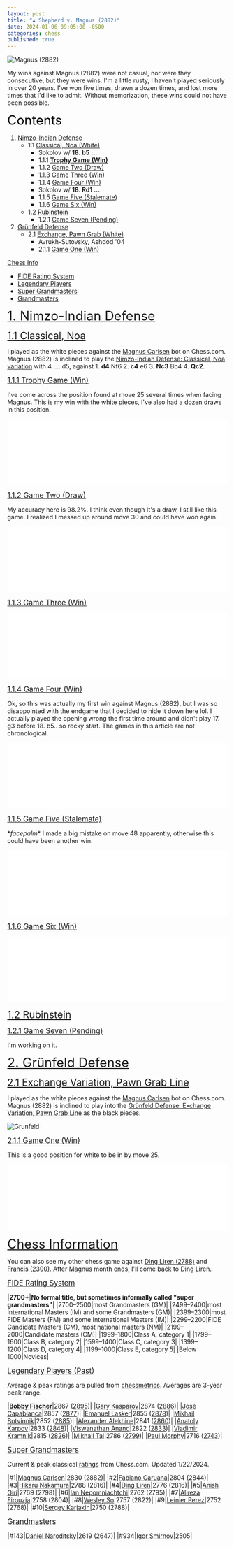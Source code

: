```yaml
---
layout: post
title: "♟️ Shepherd v. Magnus (2882)"
date: 2024-01-06 09:05:00 -0500
categories: chess
published: true
---
```


![Magnus (2882)](/assets/images/chess/magnus2882a.png)

My wins against Magnus (2882) were not casual, nor were they consecutive, but they were wins. I'm a little rusty, I haven't played seriously in over 20 years. I've won five times, drawn a dozen times, and lost more times that I'd like to admit. Without memorization, these wins could not have been possible.

<a name="contents" style="font-size:2.1em;color:black;">Contents</a>

1. <a href="#nimzo">Nimzo-Indian Defense</a>
    - 1.1 <a href="#classical">Classical, Noa (White)</a>
        - Sokolov w/ **18\. b5 ...**
        - 1.1.1 <a href="#one">**Trophy Game (Win)**</a>
        - 1.1.2 <a href="#two">Game Two (Draw)</a>
        - 1.1.3 <a href="#three">Game Three (Win)</a>
        - 1.1.4 <a href="#four">Game Four (Win)</a>
        - Sokolov w/ **18\. Rd1 ...**
        - 1.1.5 <a href="#five">Game Five (Stalemate)</a>
        - 1.1.6 <a href="#six">Game Six (Win)</a>
    - 1.2 <a href="#rubinstein">Rubinstein</a>
        - 1.2.1 <a href="#seven">Game Seven (Pending)</a>
2. <a href="#grunfeld">Grünfeld Defense</a>
    - 2.1 <a href="#exchange">Exchange, Pawn Grab (White)</a>
        - Avrukh-Sutovsky, Ashdod '04
        - 2.1.1 <a href="#two-one">Game One (Win)</a>

<a href="#stats">Chess Info</a>

- <a href="#fide">FIDE Rating System</a>
- <a href="#legend">Legendary Players</a>
- <a href="#super">Super Grandmasters</a>
- <a href="#grand">Grandmasters</a>

<!-- <sup style="font-size:">\*Is it just me, or is Soccer Magnus (1500) harder than Magnus (2882)? ¯\_(ツ)_/¯</sup> -->

<!-- # The Opening -->

<!-- <iframe id="11387467" allowtransparency="true" frameborder="0" style="width:100%;border:none;" src="//www.chess.com/emboard?id=11387467"></iframe><script>window.addEventListener("message",e=>{e['data']&&"11387467"===e['data']['id']&&document.getElementById(`${e['data']['id']}`)&&(document.getElementById(`${e['data']['id']}`).style.height=`${e['data']['frameHeight']+30}px`)});</script> -->

<!-- <iframe id="11387489" allowtransparency="true" frameborder="0" style="width:100%;border:none;" src="//www.chess.com/emboard?id=11387489"></iframe><script>window.addEventListener("message",e=>{e['data']&&"11387489"===e['data']['id']&&document.getElementById(`${e['data']['id']}`)&&(document.getElementById(`${e['data']['id']}`).style.height=`${e['data']['frameHeight']+30}px`)});</script> -->

<!-- # Middle Game -->

<!-- # Endgame -->

<!-- # The Full Game -->

<a name="nimzo" href="#contents" style="font-size:2.1em;">1. Nimzo-Indian Defense</a>

<a name="classical" href="#contents" style="font-size:1.6em;">1.1 Classical, Noa</a>

I played as the white pieces against the [Magnus Carlsen](https://www.chess.com/players/magnus-carlsen) bot on Chess.com. Magnus (2882) is inclined to play the [Nimzo-Indian Defense: Classical, Noa variation](https://www.chess.com/openings/Nimzo-Indian-Defense-Classical-Noa-Variation) with 4. ... d5, against 1. **d4** Nf6 2. **c4** e6 3. **Nc3** Bb4 4. **Qc2**. 

<!-- The first seventeen moves are book moves I memorized as a part of my opening repertoire. (See MCO 15ed, line 8 (g). pp. 543-44). This has been my most successful line against Magnus (2882) thus far. -->

<a name="one" href="#contents" style="font-size:1.2em;">1.1.1 Trophy Game (Win)</a>

I've come across the position found at move 25 several times when facing Magnus. This is my win with the white pieces, I've also had a dozen draws in this position.

<!-- 1 Win, 3 Draws, 3 Botched at position 25. -->

<!-- In this second game, even though I've promoted to a queen, I feel as though I am at a disadvantage. Magnus (2882) has 4 main pieces but I only have a Queen and a Knight. I can either check the king on g7 with Qe5+, or take on a7 with Qxa7. There's also Ne6+ fxe6 Qxa7+ Kg8 Qxa3.  -->

<!-- <iframe id="11392407" allowtransparency="true" frameborder="0" style="width:100%;border:none;" src="//www.chess.com/emboard?id=11392407"></iframe><script>window.addEventListener("message",e=>{e['data']&&"11392407"===e['data']['id']&&document.getElementById(`${e['data']['id']}`)&&(document.getElementById(`${e['data']['id']}`).style.height=`${e['data']['frameHeight']+30}px`)});</script> -->

<iframe id="11393317" allowtransparency="true" frameborder="0" style="width:100%;border:none;" src="//www.chess.com/emboard?id=11393317"></iframe><script>window.addEventListener("message",e=>{e['data']&&"11393317"===e['data']['id']&&document.getElementById(`${e['data']['id']}`)&&(document.getElementById(`${e['data']['id']}`).style.height=`${e['data']['frameHeight']+30}px`)});</script>

<!-- Apparently analysis showed that I threw away a superior position as **I managed to take my winning advantage and run it into a train** by making a really terrible move later on in the game. This position was one of my favorites and I've only reached it twice with Magnus (2882), and both times I managed to waste this really good position. -->

<!-- If I come across this position again and manage to win, I'll update this section. -->

<!-- > Possible continuation: +5.35 26. Qe5+ Kg8 27. Qb8+ Kg7 28. Ne6+ fxe6 29. Qxa7+ Kg8 30. Qa8+ Kf7 31. Qxa3 Rb1 32. Qa7+ Kf6 33. Qd4+ Kf7 34. b6 Nf2 35. Qxf2 d4 36. Qxd4 Rxb6 37. Qd7+ Kg8 38. Qd8+ Kf7 39. Qc7+ Kg8 40. Qe5 h5 41. Ke3 Rb7 42. Kf2 Kh7 43. h3 Rf7 44. g4 Re7 45. e3 hxg4 &mdash; Stockfish 16, Standard (~5 sec, 3430 Rating, depth=40). -->

<!-- (+0.07 Rc5, depth=43) below -->

<!-- ## II. Valuable Learning Experiences -->

<!-- # First Win During Study -->

<!-- I played as the white pieces against the [Magnus Carlsen](https://www.chess.com/players/magnus-carlsen) bot on Chess.com. Magnus (2882) is inclined to play the [Nimzo-Indian Classical, Noa variation](https://www.chess.com/openings/Nimzo-Indian-Defense-Classical-Noa-Variation) with 4. ... d5, against 1. **d4** Nf6 2. **c4** e6 3. **Nc3** Bb4 4. **Qc2**. **This win was unbelievably difficult**.  -->

<!-- <iframe id="11387487" allowtransparency="true" frameborder="0" style="width:100%;border:none;" src="//www.chess.com/emboard?id=11387487"></iframe><script>window.addEventListener("message",e=>{e['data']&&"11387487"===e['data']['id']&&document.getElementById(`${e['data']['id']}`)&&(document.getElementById(`${e['data']['id']}`).style.height=`${e['data']['frameHeight']+30}px`)});</script> -->

<!-- The first sixteen moves are book moves I memorized as a part of my opening repertoire. (See MCO 15ed, line 8 (g). pp. 543-44). Moves 19-33 are my own extended study for that specific line, which I may describe at a later date in this article. After that it was purely intuition and running around like a headless chicken. I'm a little disappointed after move 40 (96.3%); even though I took the victory, I consider my endgame to be a bit subpar. I think if this were against a human, black would have resigned around move 40 or earlier.  -->

<!-- (I. Sokolov) -->

<!-- # First Draw -->

<!-- This game is **dead even** by move 32. Unlike the first two games where I had an advantage, I simply do not have an advantage here. This is going to be a long game. Ended up as a draw \*facepalm\*. -->

<!-- <iframe id="11392817" allowtransparency="true" frameborder="0" style="width:100%;border:none;" src="//www.chess.com/emboard?id=11392817"></iframe><script>window.addEventListener("message",e=>{e['data']&&"11392817"===e['data']['id']&&document.getElementById(`${e['data']['id']}`)&&(document.getElementById(`${e['data']['id']}`).style.height=`${e['data']['frameHeight']+30}px`)});</script> -->

<!-- <iframe id="11393091" allowtransparency="true" frameborder="0" style="width:100%;border:none;" src="//www.chess.com/emboard?id=11393091"></iframe><script>window.addEventListener("message",e=>{e['data']&&"11393091"===e['data']['id']&&document.getElementById(`${e['data']['id']}`)&&(document.getElementById(`${e['data']['id']}`).style.height=`${e['data']['frameHeight']+30}px`)});</script> -->

<!-- ## Conclusion -->

<!-- ![Magnus (2882)](/assets/images/chess/magnus2882b.png)

I find it odd that in my game against Francis (2300), where I used the the [Chigorin defense](https://sevenshepherd.github.io/chess-games/) with a 92.8 accuracy, that I have a higher Elo than when I beat Magnus (2882) with a 95.0 accuracy. This suggests either the analysis is unreliable, or that we both suppressed each other and prevented each other from playing like we normally do. It could also have something to do with my new account and elo. You'd think that if you beat a 2882, you'd have a 2882+ score. -->

<!-- I'm assuming -->

<!-- I've beaten this bot more than once, found myself in a draw a few times, and lost plenty.  -->

<a name="two" href="#contents" style="font-size:1.2em;">1.1.2 Game Two (Draw)</a>

My accuracy here is 98.2%. I think even though It's a draw, I still like this game. I realized I messed up around move 30 and could have won again.

<iframe id="11404741" allowtransparency="true" frameborder="0" style="width:100%;border:none;" src="//www.chess.com/emboard?id=11404741"></iframe><script>window.addEventListener("message",e=>{e['data']&&"11404741"===e['data']['id']&&document.getElementById(`${e['data']['id']}`)&&(document.getElementById(`${e['data']['id']}`).style.height=`${e['data']['frameHeight']+30}px`)});</script>

<a name="three" href="#contents" style="font-size:1.2em;">1.1.3 Game Three (Win)</a>

<iframe id="11418009" allowtransparency="true" frameborder="0" style="width:100%;border:none;" src="//www.chess.com/emboard?id=11418009"></iframe><script>window.addEventListener("message",e=>{e['data']&&"11418009"===e['data']['id']&&document.getElementById(`${e['data']['id']}`)&&(document.getElementById(`${e['data']['id']}`).style.height=`${e['data']['frameHeight']+30}px`)});</script>

<a name="four" href="#contents" style="font-size:1.2em;">1.1.4 Game Four (Win)</a>

Ok, so this was actually my first win against Magnus (2882), but I was so disappointed with the endgame that I decided to hide it down here lol. I actually played the opening wrong the first time around and didn't play 17. g3 before 18. b5.. so rocky start. The games in this article are not chronological.

<iframe id="11387487" allowtransparency="true" frameborder="0" style="width:100%;border:none;" src="//www.chess.com/emboard?id=11387487"></iframe><script>window.addEventListener("message",e=>{e['data']&&"11387487"===e['data']['id']&&document.getElementById(`${e['data']['id']}`)&&(document.getElementById(`${e['data']['id']}`).style.height=`${e['data']['frameHeight']+30}px`)});</script>

<a name="five" href="#contents" style="font-size:1.2em;">1.1.5 Game Five (Stalemate)</a>

\**facepalm*\* I made a big mistake on move 48 apparently, otherwise this could have been another win.

<iframe id="11411275" allowtransparency="true" frameborder="0" style="width:100%;border:none;" src="//www.chess.com/emboard?id=11411275"></iframe><script>window.addEventListener("message",e=>{e['data']&&"11411275"===e['data']['id']&&document.getElementById(`${e['data']['id']}`)&&(document.getElementById(`${e['data']['id']}`).style.height=`${e['data']['frameHeight']+30}px`)});</script>

<a name="six" href="#contents" style="font-size:1.2em;">1.1.6 Game Six (Win)</a>

<iframe id="11411921" allowtransparency="true" frameborder="0" style="width:100%;border:none;" src="//www.chess.com/emboard?id=11411921"></iframe><script>window.addEventListener("message",e=>{e['data']&&"11411921"===e['data']['id']&&document.getElementById(`${e['data']['id']}`)&&(document.getElementById(`${e['data']['id']}`).style.height=`${e['data']['frameHeight']+30}px`)});</script>

<a name="rubinstein" href="#contents" style="font-size:1.6em;">1.2 Rubinstein</a>

<a name="seven" href="#contents" style="font-size:1.2em;">1.2.1 Game Seven (Pending)</a>

I'm working on it.

<a name="grunfeld" href="#contents" style="font-size:2.1em;">2. Grünfeld Defense</a>

<a name="exchange" href="#contents" style="font-size:1.6em;">2.1 Exchange Variation, Pawn Grab Line</a>

I played as the white pieces against the [Magnus Carlsen](https://www.chess.com/players/magnus-carlsen) bot on Chess.com. Magnus (2882) is inclined to play into the [Grünfeld Defense: Exchange Variation, Pawn Grab Line](https://www.chess.com/openings/Grunfeld-Defense-Exchange-Modern-Exchange-Pawn-Grab-Line) as the black pieces.

<!-- Grünfeld Defense: Exchange, Modern Exchange, Pawn Grab Line -->

![Grunfeld](/assets/images/chess/GrunfeldMag.png)

<a name="two-one" href="#contents" style="font-size:1.2em;">2.1.1 Game One (Win)</a>

This is a good position for white to be in by move 25.

<!-- Surprisingly, everything up to move 22, even up to 33, is reproducible and mostly predictable.  -->

<iframe id="11428051" allowtransparency="true" frameborder="0" style="width:100%;border:none;" src="//www.chess.com/emboard?id=11428051"></iframe><script>window.addEventListener("message",e=>{e['data']&&"11428051"===e['data']['id']&&document.getElementById(`${e['data']['id']}`)&&(document.getElementById(`${e['data']['id']}`).style.height=`${e['data']['frameHeight']+30}px`)});</script>


<!--  -->

<!-- Before december of '23 I hadn't played chess in over two decades, and I recognize that my endgame skill is in need of serious work. If I win again, I'll embed the game below. Hopefully, I can win a more elegant game. -->

 <!-- I was able to spend time with this opening because of this.  -->



<!-- [Event "Vs. Computer"]
[Site "http://Chess.com"]
[Date "2024-01-07"]
[White "TheEsperantist"]
[Black "Magnus"]
[Result "1-0"]
[BlackElo "2882"]
[TimeControl "-"]
[Termination "TheEsperantist won by checkmate"]
1. d4 Nf6 2. c4 e6 3. Nc3 Bb4 4. Qc2 d5 5. a3 Bxc3+ 6. Qxc3 Ne4 7. Qc2 c5 8.
dxc5 Nc6 9. cxd5 exd5 10. Nf3 Bf5 11. b4 Ng3 12. Qb2 Nxh1 13. Qxg7 Rf8 14. Bh6
Qe7 15. Qxf8+ Qxf8 16. Bxf8 Kxf8 17. b5 Ne7 18. g3 Rc8 19. Rc1 a6 20. Nd4 Ra8
21. Nxf5 Nxf5 22. c6 Nd6 23. b6 Ke7 24. Bg2 bxc6 25. Rxc6 Ne4 26. Bxh1 Rb8 27.
Bxe4 dxe4 28. a4 a5 29. h4 Kd7 30. Rc7+ Kd8 31. Rxf7 Rxb6 32. Rxh7 Rb4 33. Ra7
Rxa4 34. h5 Ra1+ 35. Kd2 Rh1 36. g4 Rh4 37. f3 exf3 38. exf3 Ke8 39. Ke3 Rh1 40.
Rxa5 Kf7 41. Ra6 Kg7 42. Ke4 Re1+ 43. Kf5 Re8 44. f4 Rf8+ 45. Kg5 Rf7 46. f5 Rc7
47. Kh4 Rc4 48. Kg5 Rc7 49. f6+ Kh7 50. Kh4 Rf7 51. g5 Rc7 52. g6+ Kh6 53. f7
Rc4+ 54. Kg3 Rc3+ 55. Kf4 Rc8 56. Rc6 Rh8 57. Kg4 Rb8 58. Re6 Kg7 59. Kg5 Rb5+
60. Kg4 Rb8 61. Re8 Rb4+ 62. Kg5 Rb5+ 63. Kg4 Rb4+ 64. Kf5 Rb5+ 65. Re5 Rb8 66.
Re8 Rb5+ 67. Re5 Rb8 68. h6+ Kxh6 69. Re8 Rb5+ 70. Kf6 Kh5 71. f8=Q Rb6+ 72. Kf7
Rb7+ 73. Re7 Rb5 74. g7 Rf5+ 75. Ke8 Rb5 76. g8=Q Rb8+ 77. Kf7 Rb6 78. Re6 Rb7+
79. Kf6 Rb5 80. Qg6+ Kh4 81. Qfh6+ Rh5 82. Qhxh5# 1-0 -->

<a name="stats" href="#contents" style="font-size:2.1em;">Chess Information</a>

You can also see my other chess game against [Ding Liren (2788)](https://sevenshepherd.github.io/chess-games-liren/) and [Francis (2300)](https://sevenshepherd.github.io/chess-games/). After Magnus month ends, I'll come back to Ding Liren.

<a name="fide" href="#contents" style="font-size:1.2em;">FIDE Rating System</a>

|**2700+**|**No formal title, but sometimes informally called "super grandmasters"**|
|2700–2500|most Grandmasters (GM)|
|2499–2400|most International Masters (IM) and some Grandmasters (GM)|
|2399–2300|most FIDE Masters (FM) and some International Masters (IM)|
|2299–2200|FIDE Candidate Masters (CM), most national masters (NM)|
|2199–2000|Candidate masters (CM)|
|1999–1800|Class A, category 1|
|1799–1600|Class B, category 2|
|1599–1400|Class C, category 3|
|1399–1200|Class D, category 4|
|1199–1000|Class E, category 5|
|Below 1000|Novices|


<a name="legend" href="#contents" style="font-size:1.2em;">Legendary Players (Past)</a>

Average & peak ratings are pulled from [chessmetrics](http://chessmetrics.com/cm/CM2/PeakList.asp). Averages are 3-year peak range.

|[**Bobby Fischer**](https://www.chess.com/players/bobby-fischer)|2867 ([2895](http://chessmetrics.com/cm/CM2/PlayerProfile.asp?Params=199510SSSSS3S038178000000111000000000000010100))|
|[Gary Kasparov](https://www.chess.com/players/garry-kasparov)|2874 ([2886](http://chessmetrics.com/cm/CM2/PlayerProfile.asp?Params=199510SSSSS3S062926000000111000000000000010100))|
|[José Capablanca](https://www.chess.com/players/jose-raul-capablanca)|2857 ([2877](http://chessmetrics.com/cm/CM2/PlayerProfile.asp?Params=199510SSSSS3S019593000000111000000000000010100))|
|[Emanuel Lasker](https://www.chess.com/players/emanuel-lasker)|2855 ([2878](http://chessmetrics.com/cm/CM2/PlayerProfile.asp?Params=199510SSSSS3S073076000000111000000000000010100))|
|[Mikhail Botvinnik](https://www.chess.com/players/mikhail-botvinnik)|2852 ([2885](http://chessmetrics.com/cm/CM2/PlayerProfile.asp?Params=199510SSSSS3S015154000000111000000000000010100))|
|[Alexander Alekhine](https://www.chess.com/players/alexander-alekhine)|2841 ([2860](http://chessmetrics.com/cm/CM2/PlayerProfile.asp?Params=199510SSSSS3S002138000000111000000000000010100))|
|[Anatoly Karpov](https://www.chess.com/players/anatoly-karpov)|2833 ([2848](http://chessmetrics.com/cm/CM2/PlayerProfile.asp?Params=199510SSSSS3S062745000000111000000000000010100))|
|[Viswanathan Anand](https://www.chess.com/players/viswanathan-anand)|2822 ([2833](http://chessmetrics.com/cm/CM2/PlayerProfile.asp?Params=199510SSSSS3S003424000000111000000000000010100))|
|[Vladimir Kramnik](https://www.chess.com/players/vladimir-kramnik)|2815 ([2826](http://chessmetrics.com/cm/CM2/PlayerProfile.asp?Params=199510SSSSS3S068986000000111000000000000010100))|
|[Mikhail Tal](https://www.chess.com/players/mikhail-tal)|2786 ([2799](http://chessmetrics.com/cm/CM2/PlayerProfile.asp?Params=199510SSSSS3S129382000000111000000000000010100))|
|[Paul Morphy](https://www.chess.com/players/paul-morphy)|2716 ([2743](http://chessmetrics.com/cm/CM2/PlayerProfile.asp?Params=199510SSSSS3S088959000000111000000000000010100))|

<!-- [](https://en.wikipedia.org/wiki/Paul_Morphy) -->

<a name="super" href="#contents" style="font-size:1.2em;">Super Grandmasters</a>

Current & peak classical [ratings](https://www.chess.com/ratings) from Chess.com. Updated 1/22/2024.

|#1|[Magnus Carlsen](https://www.chess.com/players/magnus-carlsen)|2830 (2882)|
|#2|[Fabiano Caruana](https://www.chess.com/players/fabiano-caruana)|2804 (2844)|
|#3|[Hikaru Nakamura](https://www.chess.com/players/Hikaru-Nakamura)|2788 (2816)|
|#4|[Ding Liren](https://www.chess.com/players/ding-liren)|2776 (2816)|
|#5|[Anish Giri](https://www.chess.com/players/anish-giri)|2769 (2798)|
|#6|[Ian Nepomniachtchi](https://www.chess.com/players/ian-nepomniachtchi)|2762 (2795)|
|#7|[Alireza Firouzja](https://www.chess.com/players/alireza-firouzja)|2758 (2804)|
|#8|[Wesley So](https://www.chess.com/players/wesley-so)|2757 (2822)|
|#9|[Leinier Perez](https://www.chess.com/players/leinier-dominguez-perez)|2752 (2768)|
|#10|[Sergey Karjakin](https://www.chess.com/players/sergey-karjakin)|2750 (2788)|


<!-- |#1|[Magnus Carlsen](https://www.chess.com/players/magnus-carlsen)|[YouTube](https://www.youtube.com/@themagnuscarlsen)|2830|
|#2|[Fabiano Caruana](https://www.chess.com/players/fabiano-caruana)|N/A|2804|
|#3|[Hikaru Nakamura](https://www.chess.com/players/Hikaru-Nakamura)|[YouTube](https://www.youtube.com/@GMHikaru)|2788|
|#4|[Ding Liren](https://www.chess.com/players/ding-liren)|N/A|2780|
|#5|[Ian Nepomniachtchi](https://www.chess.com/players/ian-nepomniachtchi)|N/A|2788|
|#6|[Wesley So](https://www.chess.com/players/wesley-so)|N/A|2757| -->

<a name="grand" href="#contents" style="font-size:1.2em;">Grandmasters</a>

|#143|[Daniel Naroditsky](https://www.chess.com/players/daniel-naroditsky)|2619 (2647)|
|#934|[Igor Smirnov](https://www.chessgames.com/player/igor_smirnov.html)|2505|

<!--
The following are a list of Grandmasters that I've found to be good teachers on YouTube.

[YouTube](https://www.youtube.com/@GMIgorSmirnov)
-->

<!-- |[Levy Rozman](https://www.chess.com/players/levy-rozman)|[YouTube Channel](https://www.youtube.com/@GothamChess)|2420| -->
